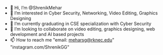 - 👋 Hi, I’m @ShrenikMehar
- 👀 I’m interested in Cyber Security, Networking, Video Editing, Graphics Designing
- 🌱 I’m currently graduating in CSE specialization with Cyber Security
- 💞️ I’m looking to collaborate on video editing, graphics designing, web development and AI based projects
- 📫 How to reach me "email: meharsg@rknec.edu" "instagram.com/ShrenikGG"

<!---
ShrenikMehar/ShrenikMehar is a ✨ special ✨ repository because its `README.md` (this file) appears on your GitHub profile.
You can click the Preview link to take a look at your changes.
--->
